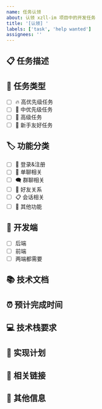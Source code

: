 ```yaml
---
name: 任务认领
about: 认领 xzll-im 项目中的开发任务
title: '[认领] '
labels: ['task', 'help wanted']
assignees: ''
---
```


## 📋 任务描述
<!-- 请描述要认领的任务 -->

## 🎯 任务类型
<!-- 请选择任务类型 -->
- [ ] 🔥 高优先级任务
- [ ] 🌟 中优先级任务
- [ ] 🚀 高级任务
- [ ] 👶 新手友好任务

## 🏷️ 功能分类
<!-- 请选择功能分类 -->
- [ ] 🔐 登录&注册
- [ ] 💬 单聊相关
- [ ] 🗨️ 群聊相关
- [ ] 👥 好友关系
- [ ] 📋 会话相关
- [ ] 🔧 其他功能

## 📱 开发端
<!-- 请选择开发端 -->
- [ ] 后端
- [ ] 前端
- [ ] 两端都需要

## 📚 技术文档
<!-- 如果有相关的技术设计文档，请提供链接 -->

## ⏰ 预计完成时间
<!-- 预计完成时间 -->

## 💻 技术栈要求
<!-- 需要的技术栈或技能要求 -->

## 📝 实现计划
<!-- 简要描述实现计划 -->

## 🔗 相关链接
<!-- 相关的 Issues、PR 或文档链接 -->

## 💬 其他信息
<!-- 其他相关信息 -->
